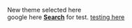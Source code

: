 New theme selected here <br/>
google here <b>[Search](https://google.com/)</b> for test.
[testing here ](/docs/test)
